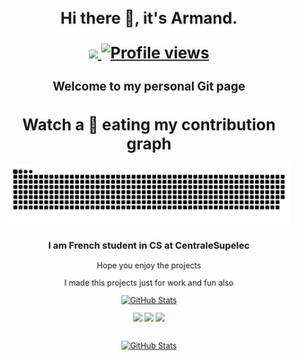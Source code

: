 <h1 align="center">Hi there 👋, it's Armand.                
 
<p align=center>  
 <a href="https://gpvc.arturio.dev/Armand-Morin" target="_blank">
    <img src="https://img.shields.io/badge/Views-Counting...-blue"/>
  <img src="https://img.shields.io/badge/Profile%20Views-Over%209000!-brightgreen" alt="Profile views"/> 
 </p>
</a>
 
<h2 align="center">  Welcome to my personal Git page </h2>
</h1>


 <h1 align = 'Center'>Watch a 🐍 eating my contribution graph</h1>
<p align="center">
  <img src="https://github.com/Armand-Morin/Armand-Morin/blob/output/github-contribution-grid-snake.svg" alt="snake"></center>
</p>

<p align=center>
<h3 align="center">  I am French student in CS at CentraleSupelec </h3>

<p align=center> Hope you enjoy the projects </p>
<p align=center> I made this projects just for work and fun also </p>
</p>

<p align="center">
  <a href="https://github-readme-stats.vercel.app/api/wakatime?username=armand_morin&layout=compact&hide_border=true&theme=darcula&bg_color=00000000">
    <img src="https://github-readme-stats.vercel.app/api/wakatime?username=armand_morin&layout=compact&hide_border=true&theme=darcula&bg_color=00000000" alt="GitHub Stats">
  </a>
</p>

<p align="center">
  <img height="50%" width="auto" src ="https://github-readme-stats.vercel.app/api?username=Armand-Morin&show_icons=true&count_private=true&theme=darcula&hide_border=true&hide=issues,contribs&bg_color=00000000">
  <img height="50%" width="auto" src ="https://github-readme-stats.vercel.app/api/top-langs/?username=Armand-Morin&layout=compact&hide_border=true&theme=darcula&bg_color=00000000&langs_count=6&hide=jupyter%20notebook,tex,css,php&exclude_repo=Pacman-AI">
  <img src ="https://github-readme-streak-stats.herokuapp.com?user=vinitshahdeo&theme=darcula&hide_border=true&background=FFFFFF00">
  <br>
  <br>
</p>

<p align="center">
  <a href="https://media.giphy.com/media/3oz8xAmBuHhBOOXIv6/giphy.gif">
    <img src="https://media.giphy.com/media/3oz8xAmBuHhBOOXIv6/giphy.gif" alt="GitHub Stats" width="220" height="240">
  </a>
</p>

